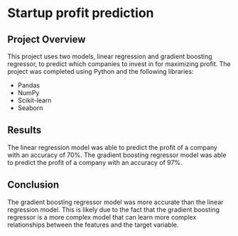# Startup profit prediction

## Project Overview

This project uses two models, linear regression and gradient boosting regressor, to predict which companies to invest in for maximizing profit. The project was completed using Python and the following libraries:

* Pandas
* NumPy
* Scikit-learn
* Seaborn

## Results

The linear regression model was able to predict the profit of a company with an accuracy of 70%. The gradient boosting regressor model was able to predict the profit of a company with an accuracy of 97%.

## Conclusion

The gradient boosting regressor model was more accurate than the linear regression model. This is likely due to the fact that the gradient boosting regressor is a more complex model that can learn more complex relationships between the features and the target variable.
